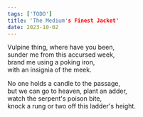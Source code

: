 ```yaml
---
tags: ['TODO']
title: 'The Medium's Finest Jacket'
date: 2023-10-02
---
```


Vulpine thing, where have you been,  
sunder me from this accursed week,   
brand me using a poking iron,  
with an insignia of the meek.

No one holds a candle to the passage,   
but we can go to heaven, plant an adder,  
watch the serpent's poison bite,  
knock a rung or two off this ladder's height.
